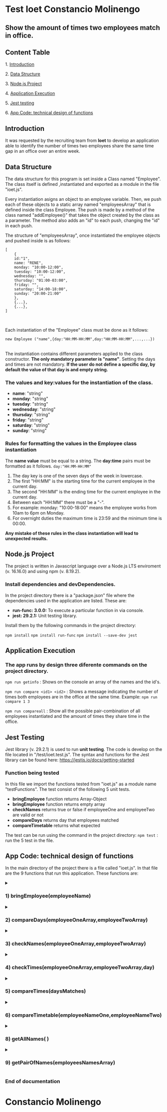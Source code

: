 <h1>Test Ioet Constancio Molinengo</h1>

<h2>Show the amount of times two employees match in office.</h2>

<h2>Content Table</h2>

<p>1. <a href=#introduction>Introduction</a></p>
<p>2. <a href=#data-structure>Data Structure</a></p>
<p>3. <a href=#node>Node.js Project</a></p>
<p>4. <a href=#app>Application Execution</a></p>
<p>5. <a href=#test>Jest testing</a></p>
<p>6. <a href=#code>App Code: technical design of functions</a></p>

<h2 name="introduction">Introduction</h2>

It was requested by the recruiting team from <strong>Ioet</strong> to develop an application able to identify the number of times two employees share the same time gap in an office over an entire week.

<h2 name="data-structure">Data Structure</h2>

The data structure for this program is set inside a Class named "Employee". The class itself is defined ,instantiated and exported as a module in the file "ioet.js".

Every instantiation asigns an object to an employee variable. Then, we push each of these objects to a static array named "employeesArray" that is defined inside the class Employee. The push is made by a method of the class named "addEmployee()" that takes the object created by the class as a parameter. The method also adds an "id" to each push, changing the "id" in each push.

The structure of "employeesArray", once instantiated the employee objects and pushed inside is as follows:

```
[
	{
	id:"1",
	name: "RENE",
	monday: "10:00-12:00",
	tuesday: "10:00-12:00",
	wednesday: "",
	thursday: "01:00-03:00",
	friday: "",
	saturday: "14:00-18:00",
	sunday: "20:00-21:00"
	},
	{...},
	{...},
]
```

<br>

Each instantiation of the "Employee" class must be done as it follows:

```
new Employee ("name",{day:"HH:MM-HH:MM",day:"HH:MM-HH:MM",...,...})
```

<br>
The instantiation contains different parameters applied to the class constructor. <strong>The only mandatory parameter is "name"</strong>. Setting the days and times are not mandatory. <strong>If the user do not define a specific day, by default the value of that day is and empty string.</strong>

<h3>The values and key:values for the instantiation of the class.</h3>

<ul>
	<li><strong>name</strong>: "string"</li>
	<li><strong>monday</strong>: "string"</li>
	<li><strong>tuesday</strong>: "string"</li>
	<li><strong>wednesday</strong>: "string"</li>
	<li><strong>thursday</strong>: "string"</li>
	<li><strong>friday</strong>: "string"</li>
	<li><strong>saturday</strong>: "string"</li>
	<li><strong>sunday</strong>: "string"</li>
</ul>

<h3>Rules for formatting the values in the Employee class instantiation</h3>

The <strong>name value</strong> must be equal to a string.
The <strong>day:time</strong> pairs must be formatted as it follows.
`day:"HH:MM-HH:MM"`

<ol>
<li>The day key is one of the seven days of the week in lowercase.</li>
<li>The first "HH:MM" is the starting time for the current employee in the current day.</li>
<li>The second "HH:MM" is the ending time for the current employee in the current day.</li>
<li>Between each "HH:MM" there must be a "-".</li>
<li>For example: monday: "10:00-18:00" means the employee works from 10am to 6pm on Monday.</li>
<li>For overnight duties the maximum time is 23:59 and the minimum time is 00:00.</li>
</ol>

<strong>Any mistake of these rules in the class instantiation will lead to unexpected results.</strong>

<h2 name="node">Node.js Project</h2>
The project is written in Javascript language over a Node.js LTS enviroment (v. 16.16.0) and using npm (v. 8.19.2).

<h3>Install dependencies and devDependencies.</h3>

In the project directory there is a "package.json" file where the dependencies used in the application are listed. These are:

<ul>
	<li><strong>run-func: 3.0.0:</strong> To execute a particular function in via console.</li>
	<li><strong>jest: 29.2.1:</strong> Unit testing library.</li>
</ul>

<p>Install them by the following commands in the project directory:</p>

`npm install`
`npm install run-func`
`npm install --save-dev jest`

<h2 name="app">Application Execution</h2>
<h3>The app runs by design three diferente commands on the project directory.</h3>

`npm run getinfo` : Shows on the console an array of the names and the id's.

`npm run compare <id1> <id2>` : Shows a message indicating the number of times both employees are in the office at the same time. Example: `npm run compare 1 3`

`npm run compareall` : Show all the possible pair-combination of all employees instantiated and the amount of times they share time in the office.

<h2 name="test">Jest Testing</h2>

Jest library (v. 29.2.1) is used to run <strong>unit testing</strong>. The code is develop on the file located in "/test/ioet.test.js".
The syntax and functions for the Jest library can be found here:
https://jestjs.io/docs/getting-started

<h3>Function being tested</h3>

In this file we import the functions tested from "ioet.js" as a module name "testFunctions". The test consist of the following 5 unit tests.

<ul>
	<li><strong>bringEmployee</strong> function returns Array-Object</li>
	<li><strong>bringEmployee</strong>  function returns empty array</li>
	<li><strong>checkNames</strong> returns true or false if employeeOne and employeeTwo are valid or not</li>
	<li><strong>compareDays</strong> returns day that employees matched</li>
	<li><strong>compareTimetable</strong> returns what expected</li>
</ul>

The test can be run using the command in the project directory:
`npm test` : run the 5 test in the file.

<h2 name="code">App Code: technical design of functions</h2>
    
In the main directory of the project there is a file called "ioet.js". In that file are the 9 functions that run this application. These functions are:

<details>
    <summary><h3>1) bringEmployee(employeeName)</h3></summary>
    <p>This function takes as an argument the name of an employee. From there, uses the <strong>FileSystem module native from Node.js</strong> to synchronously read "employees.txt" and asign it to a variable called employeesFile.</p>
    <p>From there the app uses the <strong>JSON.parse( ) method</strong> to convert the variable employeesFile into an array and assign it to a variable call employeesArray.
    <p>Next, the function uses the <strong>array.filter( ) method</strong> to return from employeesArray the element whose name value is equal to the argument's one and assign it to a variable called employeeArray. <strong>This last variable is returned from the function</strong> if everything works as expected.</p>
    <p>Finally, all the functionality detailed above is inside a <strong>try...catch block</strong> to catch the only possible error; which is a ReferenceError if the file name is wrong or missing.</p>
</details>

<details>
    <summary><h3>2) compareDays(employeeOneArray,employeeTwoArray)</h3></summary>
    <p>This function uses as parameters two arrays each returned from an execution of function 1.</p>
    <p>Firstly, new create a empty object using <strong>new Object( ) instantiation</strong> and we asign it to a variable called <strong>daysMatched</strong>, which the app will use to save the days and times two employees matches.</p>
    <p>Then, we use the function number 3, which returns true or false whether the arrays are correct or not and asign that <strong>boolean value the variable namesChecked.</strong><p>
    <p>If the value of namesChecked is true, it the the app starts to enter values to the variable called daysMatched. It does this by executing a <strong>for loop</strong> which iterates through <strong>the days of an array called daysOfWeek</strong> defined at the beginning of the code.</p> 
    <p>Inside the iteration, there's an if-else condition which does the next:</p>
    <ol>
        <li>If <strong>any of the two arguments of the function returns falsy values in the object key "day"</strong>, it means on that day, one of the employees do not have time schedule at office. Making imposible for them to coincide. Then the iteration jumps to other day.</li>
        <li>If both have time schedules thay day, both have truthy values and the iteration runs the else block. 
        <li>Inside the <strong>else block</strong>, there's function 4, which checks whether the schedule time format is correct for both employees and returns an <strong>Array of time values that is assigned to the variable times</strong>.</li>
        <li>Finally we insert inside the <strong>daysMatched object</strong> a key:value pair, being <strong>key=day and value=times.</strong> At the end of the iteration this object contains the days both employees were at office and their entry and exit time (Array returned from function 4).</li>
    </ol>
    <p>After the iteration is finished, the function <strong>returns the object DaysMatched</strong>
    <p>Also there is in this function <strong>error handlers if the time schedule are wrong formated in "employees.txt"</strong> and <strong>log messages if the function 3 returns false (meaning the user wrote the names incorrectly)</p>    
</details>

<details>
 <summary><h3>3) checkNames(employeeOneArray,employeeTwoArray)</h3></summary>
    <p>The function takes as argument two arrays with the object of each employee.</p>
    <p>Inside the function has <strong>two conditions the arrays must fullfil:</strong>.</p>
    <p>The first <strong>transforms each array into a string using the JSON.stringify( ) method</strong> and compare if they are equals. If they do, it means the user tried to compare the same person. <strong>Boolean assigned to the variable conditionA.</strong></p>
    <p>The second <strong>checks if one or both arrays are falsy.</strong> If one array is falsy it means that the person name is not listed in "employees.txt", therefore it does not exist. <strong>Boolean assigned to the variable conditionA.</strong></p>
    <p>Finally the function check whether the boolean variables asigned to the conditions are true or false. From there, it logs different error messages and returns false boolean values. The value returned is <strong>true only when both conditions are false.</strong></p>
</details>
<details>
    <summary><h3>4) checkTimes(employeeOneArray,employeeTwoArray,day)</h3></summary>
    <p>This function is inside the iteration of function 2. Takes three arguments, the arrays from each employee and the day corresponding to the iterating process inside function 2.</p>
    <p>The whole function 4 is a <strong>try...catch block</strong>. By getting inside the value of the object key "day" in each employee array we <strong>receive a string with the format "HH:MM-HH:MM".</strong> To get each hour in the format "HH:MM" the app uses the <strong>string.split() method</strong>. From there we have the possibility to extract four time strings that will be assign the to <strong>employeeOneStartTime, employeeOneEndTime, employeeTwoStartTime and employeeTwoEndTime.</strong></p>
    <p>The conditions that are tested for this four variables are:</p>
    <ul>
        <li>The lenght of the string es equal to 5 ("HH:MM").</li>
        <li>The string value is not greater than "23:59".<strong> Sidenote: This strings representing hours behaves well in greater-less comparison</strong></li>
        <li>The end time of any employee is greater and the start time.</li>
    </ul>
    <p>If both conditions are fullfil for the four variables, it <strong>returns the variables as an array. Assign it to a variable call times and return it from the function.</strong></p> If any of the conditions is false, a message is log indicating the error, and a error is thrown to stop the execution of the app by the use of future try...catch blocks.</p>
</details>

<details>
    <summary><h3>5) compareTimes(daysMatches)</h3></summary>
    <p>This function uses as argument the return of function 2. Let's remember daysMatched from function 2 is an object with the following structure:</p>

```
{
  day: [ employeeOneStartTime, employeeOneEndTime, employeeTwoStartTime, employeeTwoEndTime ],
  ...,
  ...
}
```

<p>Given the fact that the maximum amount of ocurrences between two employees is equal to the amount of days they coincided. We start <strong>asigning the length value of the object to a variable call ocurrences.</strong></p>
<p>Then the application uses a for loop using the array daysOfWeek iterating each "day" to analyse if there is a key equal to "day". <strong>If the key exists, the app asign each element from the value array to 4 singles variables called employeeOneStartTime, employeeOneEndTime, employeeTwoStartTime and employeeTwoEndTime.</strong></p>
<p><strong>HOW TO KNOW IF TWO TIMES SCHEDULES ARE OVER EACH OTHER</strong></p>
<p>To prove two employees share the same time in a job two conditions must be true: </p>
<ul>
    <li><strong>The end time of employee 1 must be greater or equal to the start time of employee 2</strong></li>
    <li><strong>The end time of employee 2 must be greater or equal to the start time of employee 1</strong></li>
</ul>
<p>We declare these two conditions <strong>inside an if...else block.</strong> using the variables asigned above. <strong>If both variables are true</strong>, it means they work at the same time that day and the app does nothing. <strong>If any of them or both are false</strong>, it means that day the did not see each other at work, and the function reduce the number of ocurrences by 1.</p>
<p>The function does this for every day in the daysOfWeek array, and <strong>return the ocurrences variable.</strong></p>
</details>

<details>
    <summary><h3>6) compareTimetable(employeeNameOne,employeeNameTwo)</h3></summary>

<p>This function contains a <strong>try...catch block</strong> in charge of running the above explained functions as shown:</p>

```
    const employeeOne = bringEmployee(employeeNameOne.toUpperCase());
    const employeeTwo = bringEmployee(employeeNameTwo.toUpperCase())
    const daysMatched = compareDays(employeeOne,employeeTwo);
    const ocurrences = compareTimes(daysMatched);
```

<p> If everything works as intended it <strong>displays a log message with the time of ocurrences between two employees selected.</strong></p>

<details>
    <summary></summary>
</details>
<h3>7) compareAllTimetable( )</h3>
<p>This is the first function of the application that takes no arguments. It is in charge of showing all the possible combination of two employees and the amount of times they share office in a week. It is an extension of function 6.</p>
<p>Inside a <strong>try...catch block</strong> the function start by using function 8 in charge of returning an array with all the names from the "employees.txt" file and asigning it to a <strong>variable called employeesNamesArray.</strong></p>
<p>Once we have that variable the function will use it as argument of function 9, which returns and array of all the possible pair combinations of the employees and <strong>asign that array to the variable pairOfNamesArray. This array has the following structure:</strong></p>

```
[
  'RENE ASTRID',
  'RENE ANDRES',
  'RENE CONSTANCIO',
  '...',
  '...'
]
```

<p>This array is used in a <strong>for loop</strong> which uses the two names of each element and the lenght of the array to contruct the for structure. Inside the for loop <strong>the function extract the two names of each element using string.split() method</strong>. Finally, the function works in the exact same way as function 6 logging on the console the number of ocurrences for each pair.</p>
</details>

<details>
    <summary><h3>8) getAllNames( )</h3></summary>

<p>This function uses the <strong>FileSystem module native from Node.js</strong> to synchronously read "employees.txt" and asign it to a variable called employeesFile</p>
<p>From there the app uses the <strong>JSON.parse( ) method</strong> to convert the variable employeesFile into an array and assign it to a variable call employeesArray.
<p>Next, by the <strong>array.map( ) method</strong> we generate a new array with the names of all the employees and <strong>assign it to a variable called employeesNamesArray.</strong> This last variable is returned from the function.</p>  
<p>Finally, all the functionality detailed above is inside a <strong>try...catch block</strong> to catch the only possible error; which is a ReferenceError if the file name is wrong or missing.</p>
</details>

<details>
    <summary><h3>9) getPairOfNames(employeesNamesArray)</h3></summary>

<p>This function takes as an argument the array returned from function 8 and return <strong>an array with all the possible pair combinations</strong>.</p>
<p>In plain words this function takes the first name of and array and concat next to it the names that follow it. Then it takes the second name and concat only the ones that follow it and so on. For example:</p>

```
array = ["CONSTANCIO","JULIA","PEDRO","LUIS"]
NewArray = ["CONSTANCIO JULIA",
            "CONSTANCIO PEDRO",
            "CONSTANCIO PEDRO
            "JULIA PEDRO",
            "JULIA LUIS",
            "PEDRO LUIS"]
```

<p><strong>The logic of this function is best explained step by step</strong></p>

```
const pairOfNamesArray = [].concat(...employeesNamesArray.map(
    (elm, index) => employeesNamesArray.slice(index+1).map(
        (elm2) => elm + ' ' + elm2 )));
```

<ol>
    <li>pairOfNamesArray is and array filled with elements generated as <strong>"elm + ' ' + elm2"</strong></li>
    <li><strong>elm and elm2</strong> are the elements iterated by the first and the second <strong>.map( ) method</strong></li>
    <li><strong>elm</strong> is the element from the ...employeesNameArray.map( ) method</li>
    <li><strong>elm2</strong> is the element from the .employeesNamesArray.slice(index+1).map( ) method</li>
    <li><strong>The first .map( )</strong> uses the first element and iterates over the second map, but the array used in the second map does not contain the first element.</li>
    <li><strong>The first .map( )</strong> generates <strong>"elm + ' ' + elm2"</strong> and the .concat method outside insert it into the array.</li>
    <li><strong>The second .map( )</strong> iterates <strong>elm2</strong> and the .concat( ) is repeated until the second .map( ) ends.</li>
    <li><strong>The first .map( )</strong> repeats step 5 with the the next element in the ...employeesNameArray. And the <strong>second .map( )</strong> iterates over the elements who follow it as explain in step 6 and 7.</li>
    <li>This process is repeated until the first .map( ) reaches the last element inside ...employeesNameArray and the second .map( )has nothing else to iterate through.</li>
</ol>
</details>
    
<h3>End of documentation</h3>
<h1>Constancio Molinengo</h1>

